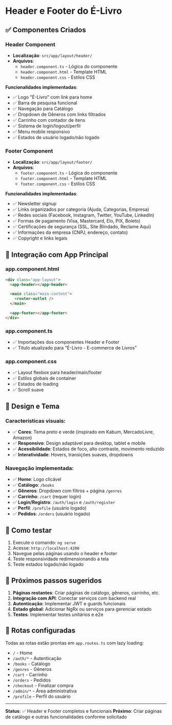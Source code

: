 # Header e Footer do É-Livro

## ✅ Componentes Criados

### Header Component
- **Localização**: `src/app/layout/header/`
- **Arquivos**:
  - `header.component.ts` - Lógica do componente
  - `header.component.html` - Template HTML
  - `header.component.css` - Estilos CSS

**Funcionalidades implementadas**:
- ✅ Logo "É-Livro" com link para home
- ✅ Barra de pesquisa funcional
- ✅ Navegação para Catálogo
- ✅ Dropdown de Gêneros com links filtrados
- ✅ Carrinho com contador de itens
- ✅ Sistema de login/logout/perfil
- ✅ Menu mobile responsivo
- ✅ Estados de usuário logado/não logado

### Footer Component
- **Localização**: `src/app/layout/footer/`
- **Arquivos**:
  - `footer.component.ts` - Lógica do componente
  - `footer.component.html` - Template HTML
  - `footer.component.css` - Estilos CSS

**Funcionalidades implementadas**:
- ✅ Newsletter signup
- ✅ Links organizados por categoria (Ajuda, Categorias, Empresa)
- ✅ Redes sociais (Facebook, Instagram, Twitter, YouTube, LinkedIn)
- ✅ Formas de pagamento (Visa, Mastercard, Elo, PIX, Boleto)
- ✅ Certificações de segurança (SSL, Site Blindado, Reclame Aqui)
- ✅ Informações da empresa (CNPJ, endereço, contato)
- ✅ Copyright e links legais

## 🔧 Integração com App Principal

### app.component.html
```html
<div class="app-layout">
  <app-header></app-header>
  
  <main class="main-content">
    <router-outlet />
  </main>
  
  <app-footer></app-footer>
</div>
```

### app.component.ts
- ✅ Importações dos componentes Header e Footer
- ✅ Título atualizado para "É-Livro - E-commerce de Livros"

### app.component.css
- ✅ Layout flexbox para header/main/footer
- ✅ Estilos globais de container
- ✅ Estados de loading
- ✅ Scroll suave

## 🎨 Design e Tema

### Características visuais:
- ✅ **Cores**: Tema preto e verde (inspirado em Kabum, MercadoLivre, Amazon)
- ✅ **Responsivo**: Design adaptável para desktop, tablet e mobile
- ✅ **Acessibilidade**: Estados de foco, alto contraste, movimento reduzido
- ✅ **Interatividade**: Hovers, transições suaves, dropdowns

### Navegação implementada:
- ✅ **Home**: Logo clicável
- ✅ **Catálogo**: `/books`
- ✅ **Gêneros**: Dropdown com filtros + página `/genres`
- ✅ **Carrinho**: `/cart` (requer login)
- ✅ **Login/Registro**: `/auth/login` e `/auth/register`
- ✅ **Perfil**: `/profile` (usuário logado)
- ✅ **Pedidos**: `/orders` (usuário logado)

## 🚀 Como testar

1. Execute o comando: `ng serve`
2. Acesse: `http://localhost:4200`
3. Navegue pelas páginas usando o header e footer
4. Teste responsividade redimensionando a tela
5. Teste estados logado/não logado

## 📝 Próximos passos sugeridos

1. **Páginas restantes**: Criar páginas de catálogo, gêneros, carrinho, etc.
2. **Integração com API**: Conectar serviços com backend real
3. **Autenticação**: Implementar JWT e guards funcionais
4. **Estado global**: Adicionar NgRx ou serviços para gerenciar estado
5. **Testes**: Implementar testes unitários e e2e

## 🔗 Rotas configuradas

Todas as rotas estão prontas em `app.routes.ts` com lazy loading:
- `/` - Home
- `/auth/*` - Autenticação
- `/books` - Catálogo
- `/genres` - Gêneros
- `/cart` - Carrinho
- `/orders` - Pedidos
- `/checkout` - Finalizar compra
- `/admin/*` - Área administrativa
- `/profile` - Perfil do usuário

---

**Status**: ✅ Header e Footer completos e funcionais
**Próximo**: Criar páginas de catálogo e outras funcionalidades conforme solicitado
